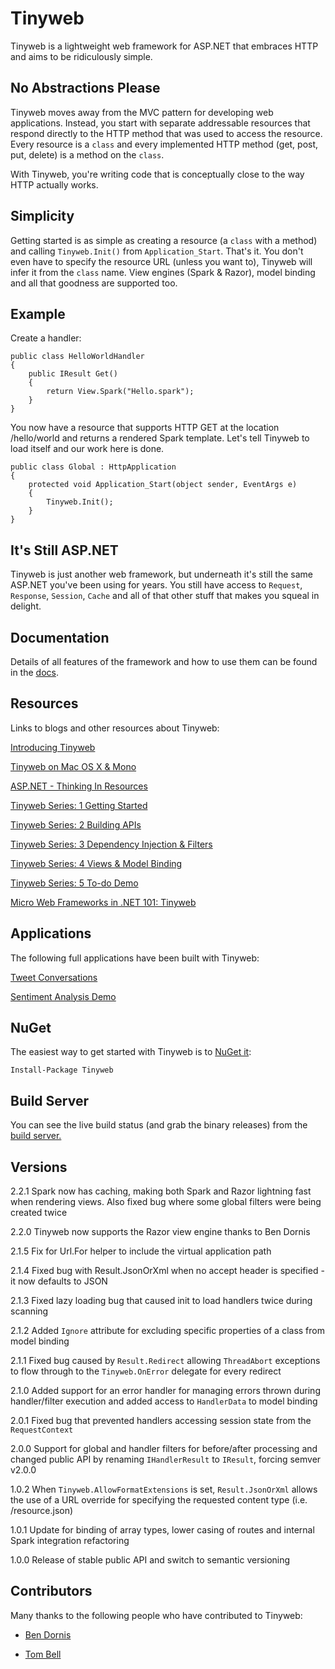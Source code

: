 # Tinyweb

Tinyweb is a lightweight web framework for ASP.NET that embraces HTTP and aims to be ridiculously simple.

## No Abstractions Please

Tinyweb moves away from the MVC pattern for developing web applications. Instead, you start with separate addressable resources that respond directly to the HTTP method that was used to access the resource. Every resource is a `class` and every implemented HTTP method (get, post, put, delete) is a method on the `class`. 

With Tinyweb, you're writing code that is conceptually close to the way HTTP actually works.

## Simplicity

Getting started is as simple as creating a resource (a `class` with a method) and calling `Tinyweb.Init()` from `Application_Start`. That's it. You don't even have to specify the resource URL (unless you want to), Tinyweb will infer it from the `class` name. View engines (Spark & Razor), model binding and all that goodness are supported too.

## Example

Create a handler:

    public class HelloWorldHandler
    {
    	public IResult Get()
    	{
    		return View.Spark("Hello.spark");
    	}    	
    }

You now have a resource that supports HTTP GET at the location /hello/world and returns a rendered Spark template. Let's tell Tinyweb to load itself and our work here is done.

    public class Global : HttpApplication
    {
        protected void Application_Start(object sender, EventArgs e)
        {
            Tinyweb.Init();
        }
    }
	
## It's Still ASP.NET

Tinyweb is just another web framework, but underneath it's still the same ASP.NET you've been using for years. You still have access to `Request`, `Response`, `Session`, `Cache` and all of that other stuff that makes you squeal in delight.

## Documentation

Details of all features of the framework and how to use them can be found in the [docs](https://github.com/martinrue/Tinyweb/wiki). 

## Resources

Links to blogs and other resources about Tinyweb:

[Introducing Tinyweb](http://invalidcast.com/2010/12/my-new-black)

[Tinyweb on Mac OS X & Mono](http://invalidcast.com/2011/01/tinyweb-does-mono)

[ASP.NET - Thinking In Resources](http://invalidcast.com/2011/03/asp-net-thinking-in-resources)

[Tinyweb Series: 1 Getting Started](http://invalidcast.com/2011/05/tinyweb-series-1-getting-started)

[Tinyweb Series: 2 Building APIs](http://invalidcast.com/2011/05/tinyweb-series-2-building-apis)

[Tinyweb Series: 3 Dependency Injection & Filters](http://invalidcast.com/2011/05/tinyweb-series-3-dependency-injection-filters)

[Tinyweb Series: 4 Views & Model Binding](http://invalidcast.com/2011/05/tinyweb-series-4-views-model-binding)

[Tinyweb Series: 5 To-do Demo](http://invalidcast.com/2011/05/tinyweb-series-5-to-do-demo)

[Micro Web Frameworks in .NET 101: Tinyweb](http://yobriefca.se/blog/2011/07/18/micro-web-frameworks-101-tinyweb/)

## Applications

The following full applications have been built with Tinyweb:

[Tweet Conversations](http://tweetconversations.com)

[Sentiment Analysis Demo](http://sentiment.brandlisten.com)

## NuGet

The easiest way to get started with Tinyweb is to [NuGet it](http://nuget.org/List/Packages/Tinyweb):

    Install-Package Tinyweb

## Build Server

You can see the live build status (and grab the binary releases) from the [build server.](http://ci.thunder.invalidcast.com)

## Versions

2.2.1 Spark now has caching, making both Spark and Razor lightning fast when rendering views. Also fixed bug where some global filters were being created twice

2.2.0 Tinyweb now supports the Razor view engine thanks to Ben Dornis

2.1.5 Fix for Url.For helper to include the virtual application path

2.1.4 Fixed bug with Result.JsonOrXml when no accept header is specified - it now defaults to JSON

2.1.3 Fixed lazy loading bug that caused init to load handlers twice during scanning

2.1.2 Added `Ignore` attribute for excluding specific properties of a class from model binding

2.1.1 Fixed bug caused by `Result.Redirect` allowing `ThreadAbort` exceptions to flow through to the `Tinyweb.OnError` delegate for every redirect

2.1.0 Added support for an error handler for managing errors thrown during handler/filter execution and added access to `HandlerData` to model binding

2.0.1 Fixed bug that prevented handlers accessing session state from the `RequestContext`

2.0.0 Support for global and handler filters for before/after processing and changed public API by renaming `IHandlerResult` to `IResult`, forcing semver v2.0.0

1.0.2 When `Tinyweb.AllowFormatExtensions` is set, `Result.JsonOrXml` allows the use of a URL override for specifying the requested content type (i.e. /resource.json)

1.0.1 Update for binding of array types, lower casing of routes and internal Spark integration refactoring

1.0.0 Release of stable public API and switch to semantic versioning

## Contributors

Many thanks to the following people who have contributed to Tinyweb:

* [Ben Dornis](https://github.com/Buildstarted)

* [Tom Bell](https://github.com/tombell)